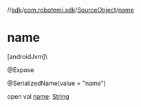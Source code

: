 //[sdk](../../../index.md)/[com.robotemi.sdk](../index.md)/[SourceObject](index.md)/[name](name.md)

# name

[androidJvm]\

@Expose

@SerializedName(value = &quot;name&quot;)

open val [name](name.md): [String](https://docs.oracle.com/javase/8/docs/api/java/lang/String.html)
